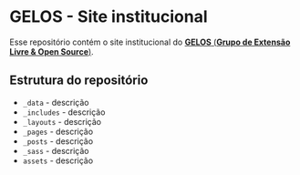 # GELOS - Site institucional

Esse repositório contém o site institucional do [**GELOS** (**Grupo de Extensão Livre & Open Source**)](https://gelos.misterio.me).

## Estrutura do repositório

- `_data` - descrição
- `_includes` - descrição
- `_layouts` - descrição
- `_pages` - descrição
- `_posts` - descrição
- `_sass` - descrição
- `assets` - descrição
